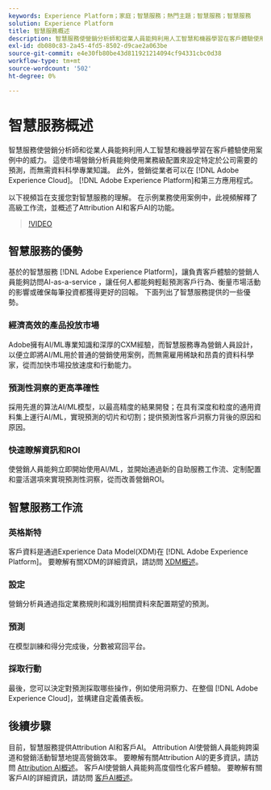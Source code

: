 ```yaml
---
keywords: Experience Platform；家庭；智慧服務；熱門主題；智慧服務；智慧服務
solution: Experience Platform
title: 智慧服務概述
description: 智慧服務使營銷分析師和從業人員能夠利用人工智慧和機器學習在客戶體驗使用案例中的威力。 這使市場營銷分析員能夠使用業務級配置來設定特定於公司需要的預測，而無需資料科學專業知識。 此外，營銷從業者可以激活Adobe Experience Cloud、Adobe Experience Platform和第三方應用程式中的預測。
exl-id: db080c83-2a45-4fd5-8502-d9cae2a063be
source-git-commit: e4e30fb80be43d811921214094cf94331cbc0d38
workflow-type: tm+mt
source-wordcount: '502'
ht-degree: 0%

---
```


# 智慧服務概述

智慧服務使營銷分析師和從業人員能夠利用人工智慧和機器學習在客戶體驗使用案例中的威力。 這使市場營銷分析員能夠使用業務級配置來設定特定於公司需要的預測，而無需資料科學專業知識。 此外，營銷從業者可以在 [!DNL Adobe Experience Cloud]。 [!DNL Adobe Experience Platform]和第三方應用程式。

以下視頻旨在支援您對智慧服務的理解。 在示例業務使用案例中，此視頻解釋了高級工作流，並概述了Attribution AI和客戶AI的功能。

>[!VIDEO](https://video.tv.adobe.com/v/32654?learn=on&quality=12)

## 智慧服務的優勢

基於的智慧服務 [!DNL Adobe Experience Platform]，讓負責客戶體驗的營銷人員能夠訪問AI-as-a-service ，讓任何人都能夠輕鬆預測客戶行為、衡量市場活動的影響或確保每筆投資都獲得更好的回報。 下面列出了智慧服務提供的一些優勢。

### 經濟高效的產品投放市場

Adobe擁有AI/ML專業知識和深厚的CXM經驗，而智慧服務專為營銷人員設計，以便立即將AI/ML用於普通的營銷使用案例，而無需雇用稀缺和昂貴的資料科學家，從而加快市場投放速度和行動能力。

### 預測性洞察的更高準確性

採用先進的算法AI/ML模型，以最高精度的結果開發；在具有深度和粒度的通用資料集上運行AI/ML，實現預測的切片和切割；提供預測性客戶洞察力背後的原因和原因。

### 快速瞭解資訊和ROI

使營銷人員能夠立即開始使用AI/ML，並開始通過新的自助服務工作流、定制配置和靈活選項來實現預測性洞察，從而改善營銷ROI。

## 智慧服務工作流

### 英格斯特

客戶資料是通過Experience Data Model(XDM)在 [!DNL Adobe Experience Platform]。 要瞭解有關XDM的詳細資訊，請訪問 [XDM概述](../xdm/home.md)。

### 設定

營銷分析員通過指定業務規則和識別相關資料來配置期望的預測。

### 預測

在模型訓練和得分完成後，分數被寫回平台。

### 採取行動

最後，您可以決定對預測採取哪些操作，例如使用洞察力、在整個 [!DNL Adobe Experience Cloud]，並構建自定義儀表板。

## 後續步驟

目前，智慧服務提供Attribution AI和客戶AI。 Attribution AI使營銷人員能夠跨渠道和營銷活動智慧地提高營銷效率。 要瞭解有關Attribution AI的更多資訊，請訪問 [Attribution AI概述](./attribution-ai/overview.md)。 客戶AI使營銷人員能夠高度個性化客戶體驗。 要瞭解有關客戶AI的詳細資訊，請訪問 [客戶AI概述](./customer-ai/overview.md)。
